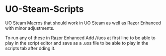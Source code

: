 # UO-Steam-Scripts
UO Steam Macros that should work in UO Steam as well as Razor Enhanced with minor adjustments.

To run any of these in Razor Enhanced Add //uos at first line to be able to play in the script editor and save as a .uos file to be able to play in the scripts tab after dding it.
